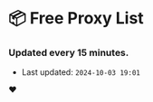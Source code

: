 # :package: Free Proxy List
### Updated every 15 minutes.

- Last updated: `2024-10-03 19:01`

:heart:
